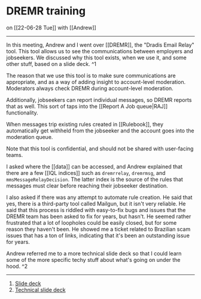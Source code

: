 # DREMR training
on [[22-06-28 Tue]]
with [[Andrew]]

---
In this meeting, Andrew and I went over [[DREMR]], the "Dradis Email Relay" tool. This tool allows us to see the communications between employers and jobseekers. We discussed why this tool exists, when we use it, and some other stuff, based on a slide deck. ^1

The reason that we use this tool is to make sure communications are appropriate, and as a way of adding insight to account-level moderation. Moderators always check DREMR during account-level moderation.

Additionally, jobseekers can report individual messages, so DREMR reports that as well. This sort of taps into the [[Report A Job queue|RAJ]] functionality. 

When messages trip existing rules created in [[Rulebook]], they automatically get withheld from the jobseeker and the account goes into the moderation queue. 

Note that this tool is confidential, and should not be shared with user-facing teams. 

I asked where the [[data]] can be accessed, and Andrew explained that there are a few [[IQL indices]] such as `dremrrelay`, `dremrmsg`, and `mmsMessageRelayDecision`. The latter index is the source of the rules that messages must clear before reaching their jobseeker destination.

I also asked if there was any attempt to automate rule creation. He said that yes, there is a third-party tool called Mailgun, but it isn't very reliable. He said that this process is riddled with easy-to-fix bugs and issues that the DREMR team has been asked to fix for years, but hasn't. He seemed rather frustrated that a lot of loopholes could be easily closed, but for some reason they haven't been. He showed me a ticket related to Brazilian scam issues that has a ton of links, indicating that it's been an outstanding issue for years.

Andrew referred me to a more technical slide deck so that I could learn some of the more specific techy stuff about what's going on under the hood. ^2

---
1. [Slide deck](https://www.google.com/url?q=https://docs.google.com/presentation/d/1zuIytqEkwZcPkePs3MOqvYj4uDDHgW1PqT3tfRRPjdY/edit%23slide%3Did.g10e11801d35_0_0&sa=D&source=calendar&ust=1656421992008918&usg=AOvVaw1YIg2nUcYEEk_exL3B65wo)
2. [Technical slide deck](https://docs.google.com/presentation/d/1U1M8jGtASZEc45jpg-A8b4fQGWSL0jNnpLq9N_jJDRs/edit#slide=id.gd06532fa8d_0_68)
